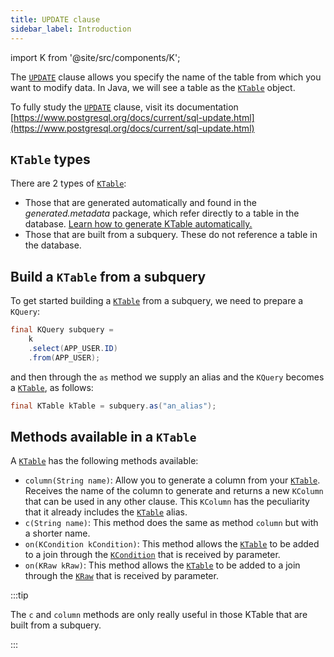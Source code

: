 ```yaml
---
title: UPDATE clause
sidebar_label: Introduction
---
```


import K from '@site/src/components/K';

The [`UPDATE`](/docs/delete-statement/delete-from/introduction) clause allows you specify the name of the table from which you want to modify data. In Java, we will see a table as the [`KTable`](/docs/update-statement/update/introduction) object.

To fully study the [`UPDATE`](/docs/delete-statement/delete-from/introduction) clause, visit its documentation [https://www.postgresql.org/docs/current/sql-update.html](https://www.postgresql.org/docs/current/sql-update.html)

## `KTable` types

There are 2 types of [`KTable`](/docs/update-statement/update/introduction):

- Those that are generated automatically and found in the _generated.metadata_ package, which refer directly to a table in the database. [Learn how to generate KTable automatically.](/docs/data-manipulation/introduction)
- Those that are built from a subquery. These do not reference a table in the database.

## Build a `KTable` from a subquery

To get started building a [`KTable`](/docs/update-statement/update/introduction) from a subquery, we need to prepare a `KQuery`:

```java
final KQuery subquery =
    k
    .select(APP_USER.ID)
    .from(APP_USER);
```

and then through the `as` method we supply an alias and the `KQuery` becomes a [`KTable`](/docs/update-statement/update/introduction), as follows:

```java
final KTable kTable = subquery.as("an_alias");
```

## Methods available in a `KTable`

A [`KTable`](/docs/update-statement/update/introduction) has the following methods available:

- `column(String name)`: Allow you to generate a column from your [`KTable`](/docs/update-statement/update/introduction). Receives the name of the column to generate and returns a new `KColumn` that can be used in any other clause. This `KColumn` has the peculiarity that it already includes the [`KTable`](/docs/update-statement/update/introduction) alias.
- `c(String name)`: This method does the same as method `column` but with a shorter name.
- `on(KCondition kCondition)`: This method allows the [`KTable`](/docs/update-statement/update/introduction) to be added to a join through the [`KCondition`](/docs/kcondition/introduction) that is received by parameter.
- `on(KRaw kRaw)`: This method allows the [`KTable`](/docs/update-statement/update/introduction) to be added to a join through the [`KRaw`](/docs/select-statement/select/introduction#7-kraw) that is received by parameter.

:::tip

The `c` and `column` methods are only really useful in those KTable that are built from a subquery.

:::